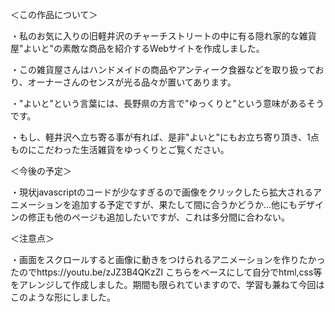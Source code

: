 ＜この作品について＞

・私のお気に入りの旧軽井沢のチャーチストリートの中に有る隠れ家的な雑貨屋"よいと"の素敵な商品を紹介するWebサイトを作成しました。
 
 ・この雑貨屋さんはハンドメイドの商品やアンティーク食器などを取り扱っており、オーナーさんのセンスが光る品々が置いてあります。
 
 ・"よいと"という言葉には、長野県の方言で"ゆっくりと"という意味があるそうです。
 
 ・もし、軽井沢へ立ち寄る事が有れば、是非"よいと"にもお立ち寄り頂き、1点ものにこだわった生活雑貨をゆっくりとご覧ください。


＜今後の予定＞

・現状javascriptのコードが少なすぎるので画像をクリックしたら拡大されるアニメーションを追加する予定ですが、果たして間に合うかどうか...他にもデザインの修正も他のページも追加したいですが、これは多分間に合わない。


＜注意点＞

・画面をスクロールすると画像に動きをつけられるアニメーションを作りたかったのでhttps://youtu.be/zJZ3B4QKzZI こちらをベースにして自分でhtml,css等をアレンジして作成しました。期間も限られていますので、学習も兼ねて今回はこのような形にしました。
